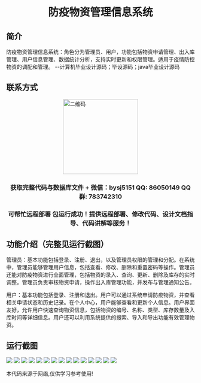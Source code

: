 <p><h1 align="center">防疫物资管理信息系统</h1></p>

## 简介
防疫物资管理信息系统：角色分为管理员、用户，功能包括物资申请管理、出入库管理、用户信息管理、数据统计分析，支持实时更新和权限管理。适用于疫情防控物资的调配和管理。    --计算机毕业设计源码；毕设源码；java毕业设计源码


## 联系方式
<img src="https://bs-1329754181.cos.ap-shanghai.myqcloud.com/wx.jpg" alt="二维码" style="display: block; margin: 0 auto;" width="200px">
<p><h3 align="center">获取完整代码与数据库文件 + 微信：bysj5151 QQ: 86050149 QQ群: 783742310</h3></p>
<p><h3 align="center">可帮忙远程部署 包运行成功！提供远程部署、修改代码、设计文档指导、代码讲解等服务！</h3></p>

## 功能介绍（完整见运行截图）
管理员：基本功能包括登录、注册、退出，以及管理员权限的管理和分配。在系统中，管理员能够管理用户信息，包括查看、修改、删除和重置密码等操作。管理员还能对防疫物资进行全面管理，包括物资的录入、查询、更新、删除及库存的实时调整。管理员负责审核物资申请，操作出入库管理功能，并发布与管理通知公告。

用户：基本功能包括登录、注册和退出。用户可以通过系统申请防疫物资，并查看相关申请状态和历史记录。在个人中心，用户能够查看和更新个人信息。用户界面友好，允许用户快速查询物资信息，包括物资的编号、名称、类型、库存数量及入库时间等详细信息。用户还可以利用系统提供的搜索、导入和导出功能有效管理物资。


## 运行截图
![](https://bs-1329754181.cos.ap-shanghai.myqcloud.com/spring/EpidemicPreventionSuppliesManagementSystem1/img/001.jpg)
![](https://bs-1329754181.cos.ap-shanghai.myqcloud.com/spring/EpidemicPreventionSuppliesManagementSystem1/img/002.jpg)
![](https://bs-1329754181.cos.ap-shanghai.myqcloud.com/spring/EpidemicPreventionSuppliesManagementSystem1/img/003.jpg)
![](https://bs-1329754181.cos.ap-shanghai.myqcloud.com/spring/EpidemicPreventionSuppliesManagementSystem1/img/004.jpg)
![](https://bs-1329754181.cos.ap-shanghai.myqcloud.com/spring/EpidemicPreventionSuppliesManagementSystem1/img/005.jpg)
![](https://bs-1329754181.cos.ap-shanghai.myqcloud.com/spring/EpidemicPreventionSuppliesManagementSystem1/img/006.jpg)
![](https://bs-1329754181.cos.ap-shanghai.myqcloud.com/spring/EpidemicPreventionSuppliesManagementSystem1/img/007.jpg)
![](https://bs-1329754181.cos.ap-shanghai.myqcloud.com/spring/EpidemicPreventionSuppliesManagementSystem1/img/008.jpg)
![](https://bs-1329754181.cos.ap-shanghai.myqcloud.com/spring/EpidemicPreventionSuppliesManagementSystem1/img/009.jpg)
![](https://bs-1329754181.cos.ap-shanghai.myqcloud.com/spring/EpidemicPreventionSuppliesManagementSystem1/img/010.jpg)
![](https://bs-1329754181.cos.ap-shanghai.myqcloud.com/spring/EpidemicPreventionSuppliesManagementSystem1/img/011.jpg)
![](https://bs-1329754181.cos.ap-shanghai.myqcloud.com/spring/EpidemicPreventionSuppliesManagementSystem1/img/012.jpg)
![](https://bs-1329754181.cos.ap-shanghai.myqcloud.com/spring/EpidemicPreventionSuppliesManagementSystem1/img/013.jpg)
![](https://bs-1329754181.cos.ap-shanghai.myqcloud.com/spring/EpidemicPreventionSuppliesManagementSystem1/img/014.jpg)
![](https://bs-1329754181.cos.ap-shanghai.myqcloud.com/spring/EpidemicPreventionSuppliesManagementSystem1/img/015.jpg)

<p>本代码来源于网络,仅供学习参考使用!</p>
